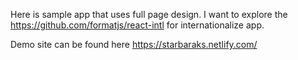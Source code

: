 Here is sample app that uses full page design. I want to explore the https://github.com/formatjs/react-intl for internationalize app. 

Demo site can be found here https://starbaraks.netlify.com/
 
